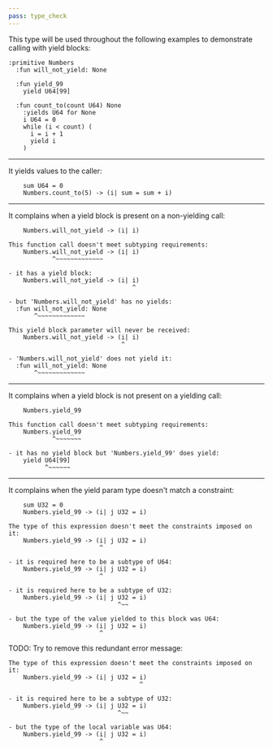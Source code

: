 ```yaml
---
pass: type_check
---
```


This type will be used throughout the following examples to demonstrate calling with yield blocks:

```savi
:primitive Numbers
  :fun will_not_yield: None

  :fun yield_99
    yield U64[99]

  :fun count_to(count U64) None
    :yields U64 for None
    i U64 = 0
    while (i < count) (
      i = i + 1
      yield i
    )
```

---

It yields values to the caller:

```savi
    sum U64 = 0
    Numbers.count_to(5) -> (i| sum = sum + i)
```

---

It complains when a yield block is present on a non-yielding call:

```savi
    Numbers.will_not_yield -> (i| i)
```
```error
This function call doesn't meet subtyping requirements:
    Numbers.will_not_yield -> (i| i)
            ^~~~~~~~~~~~~~

- it has a yield block:
    Numbers.will_not_yield -> (i| i)
                                  ^

- but 'Numbers.will_not_yield' has no yields:
  :fun will_not_yield: None
       ^~~~~~~~~~~~~~
```
```error
This yield block parameter will never be received:
    Numbers.will_not_yield -> (i| i)
                               ^

- 'Numbers.will_not_yield' does not yield it:
  :fun will_not_yield: None
       ^~~~~~~~~~~~~~
```

---

It complains when a yield block is not present on a yielding call:

```savi
    Numbers.yield_99
```
```error
This function call doesn't meet subtyping requirements:
    Numbers.yield_99
            ^~~~~~~~

- it has no yield block but 'Numbers.yield_99' does yield:
    yield U64[99]
          ^~~~~~~
```

---

It complains when the yield param type doesn't match a constraint:

```savi
    sum U32 = 0
    Numbers.yield_99 -> (i| j U32 = i)
```
```error
The type of this expression doesn't meet the constraints imposed on it:
    Numbers.yield_99 -> (i| j U32 = i)
                         ^

- it is required here to be a subtype of U64:
    Numbers.yield_99 -> (i| j U32 = i)
                         ^

- it is required here to be a subtype of U32:
    Numbers.yield_99 -> (i| j U32 = i)
                              ^~~

- but the type of the value yielded to this block was U64:
    Numbers.yield_99 -> (i| j U32 = i)
                         ^
```
TODO: Try to remove this redundant error message:
```error
The type of this expression doesn't meet the constraints imposed on it:
    Numbers.yield_99 -> (i| j U32 = i)
                                    ^

- it is required here to be a subtype of U32:
    Numbers.yield_99 -> (i| j U32 = i)
                              ^~~

- but the type of the local variable was U64:
    Numbers.yield_99 -> (i| j U32 = i)
                         ^
```
